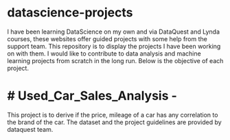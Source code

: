 # datascience-projects

I have been learning DataScience on my own and via DataQuest and Lynda courses, these websites offer guided projects with some help from the support team. This repository is to display the projects I have been working on with them. I would like to contribute to data analysis and machine learning projects from scratch in the long run. Below is the objective of each project.

# # Used_Car_Sales_Analysis - 
This project is to derive if the price, mileage of a car has any correlation to the brand of the car. The dataset and the project guidelines are provided by dataquest team. 
